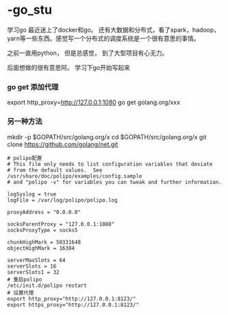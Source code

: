 # -go_stu
学习go
最近迷上了docker和go。
还有大数据和分布式，看了spark，hadoop， yarn等一些东西。感觉写一个分布式的调度系统是一个很有意思的事情。

之前一直用python， 但是总感觉， 到了大型项目有心无力。

后面想做的很有意思阿。 学习下go开始写起来


### go get 添加代理
export http_proxy=http://127.0.0.1:1080
go get golang.org/xxx


### 另一种方法
mkdir -p $GOPATH/src/golang.org/x
cd $GOPATH/src/golang.org/x
git clone https://github.com/golang/net.git


```
# polipo配置
# This file only needs to list configuration variables that deviate
# from the default values.  See /usr/share/doc/polipo/examples/config.sample
# and "polipo -v" for variables you can tweak and further information.

logSyslog = true
logFile = /var/log/polipo/polipo.log

proxyAddress = "0.0.0.0"  
  
socksParentProxy = "127.0.0.1:1080"  
socksProxyType = socks5  
  
chunkHighMark = 50331648  
objectHighMark = 16384  
  
serverMaxSlots = 64  
serverSlots = 16  
serverSlots1 = 32  
# 重启polipo
/etc/init.d/polipo restart
# 设置代理
export http_proxy="http://127.0.0.1:8123/"
export https_proxy="http://127.0.0.1:8123/"
```
